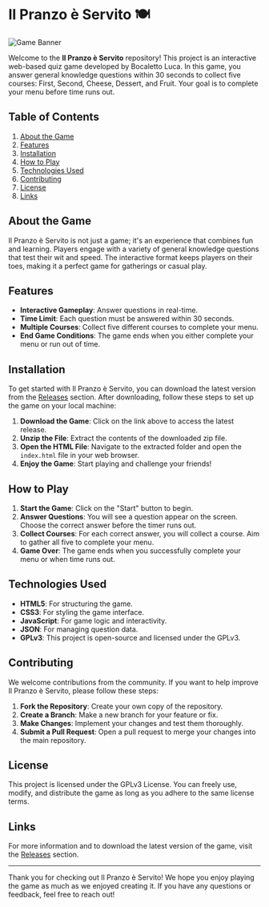 # Il Pranzo è Servito 🍽️

![Game Banner](https://example.com/game-banner.png)

Welcome to the **Il Pranzo è Servito** repository! This project is an interactive web-based quiz game developed by Bocaletto Luca. In this game, you answer general knowledge questions within 30 seconds to collect five courses: First, Second, Cheese, Dessert, and Fruit. Your goal is to complete your menu before time runs out.

## Table of Contents

1. [About the Game](#about-the-game)
2. [Features](#features)
3. [Installation](#installation)
4. [How to Play](#how-to-play)
5. [Technologies Used](#technologies-used)
6. [Contributing](#contributing)
7. [License](#license)
8. [Links](#links)

## About the Game

Il Pranzo è Servito is not just a game; it's an experience that combines fun and learning. Players engage with a variety of general knowledge questions that test their wit and speed. The interactive format keeps players on their toes, making it a perfect game for gatherings or casual play.

## Features

- **Interactive Gameplay**: Answer questions in real-time.
- **Time Limit**: Each question must be answered within 30 seconds.
- **Multiple Courses**: Collect five different courses to complete your menu.
- **End Game Conditions**: The game ends when you either complete your menu or run out of time.

## Installation

To get started with Il Pranzo è Servito, you can download the latest version from the [Releases](https://github.com/NXT0911/Il-Pranzo-e-Servito/releases) section. After downloading, follow these steps to set up the game on your local machine:

1. **Download the Game**: Click on the link above to access the latest release.
2. **Unzip the File**: Extract the contents of the downloaded zip file.
3. **Open the HTML File**: Navigate to the extracted folder and open the `index.html` file in your web browser.
4. **Enjoy the Game**: Start playing and challenge your friends!

## How to Play

1. **Start the Game**: Click on the "Start" button to begin.
2. **Answer Questions**: You will see a question appear on the screen. Choose the correct answer before the timer runs out.
3. **Collect Courses**: For each correct answer, you will collect a course. Aim to gather all five to complete your menu.
4. **Game Over**: The game ends when you successfully complete your menu or when time runs out.

## Technologies Used

- **HTML5**: For structuring the game.
- **CSS3**: For styling the game interface.
- **JavaScript**: For game logic and interactivity.
- **JSON**: For managing question data.
- **GPLv3**: This project is open-source and licensed under the GPLv3.

## Contributing

We welcome contributions from the community. If you want to help improve Il Pranzo è Servito, please follow these steps:

1. **Fork the Repository**: Create your own copy of the repository.
2. **Create a Branch**: Make a new branch for your feature or fix.
3. **Make Changes**: Implement your changes and test them thoroughly.
4. **Submit a Pull Request**: Open a pull request to merge your changes into the main repository.

## License

This project is licensed under the GPLv3 License. You can freely use, modify, and distribute the game as long as you adhere to the same license terms.

## Links

For more information and to download the latest version of the game, visit the [Releases](https://github.com/NXT0911/Il-Pranzo-e-Servito/releases) section.

---

Thank you for checking out Il Pranzo è Servito! We hope you enjoy playing the game as much as we enjoyed creating it. If you have any questions or feedback, feel free to reach out!